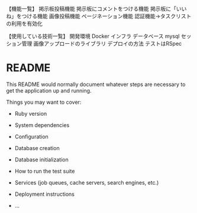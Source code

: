 【機能一覧】
掲示板投稿機能
掲示板にコメントをつける機能
掲示板に「いいね」をつける機能
画像投稿機能
ページネーション機能
認証機能→タスクリストの利用を有効化

【使用している技術一覧】
開発環境 Docker
インフラ
データベース mysql
セッション管理
画像アップロードのライブラリ
デプロイの方法
テストはRSpec
# README

This README would normally document whatever steps are necessary to get the
application up and running.

Things you may want to cover:

* Ruby version

* System dependencies

* Configuration

* Database creation

* Database initialization

* How to run the test suite

* Services (job queues, cache servers, search engines, etc.)

* Deployment instructions

* ...
